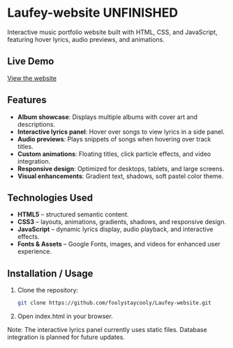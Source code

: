 # Laufey-website UNFINISHED
Interactive music portfolio website built with HTML, CSS, and JavaScript, featuring hover lyrics, audio previews, and animations.

## Live Demo
[View the website](https://foolystaycooly.github.io/Laufey-website/)

## Features
- **Album showcase**: Displays multiple albums with cover art and descriptions.
- **Interactive lyrics panel**: Hover over songs to view lyrics in a side panel.
- **Audio previews**: Plays snippets of songs when hovering over track titles.
- **Custom animations**: Floating titles, click particle effects, and video integration.
- **Responsive design**: Optimized for desktops, tablets, and large screens.
- **Visual enhancements**: Gradient text, shadows, soft pastel color theme.

## Technologies Used
- **HTML5** – structured semantic content.
- **CSS3** – layouts, animations, gradients, shadows, and responsive design.
- **JavaScript** – dynamic lyrics display, audio playback, and interactive effects.
- **Fonts & Assets** – Google Fonts, images, and videos for enhanced user experience.

## Installation / Usage
1. Clone the repository:
   ```bash
   git clone https://github.com/foolystaycooly/Laufey-website.git
   
2. Open index.html in your browser.

Note: The interactive lyrics panel currently uses static files. Database integration is planned for future updates.
